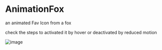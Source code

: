 # AnimationFox

an animated Fav Icon from a fox

check the steps to activated it by hover or deactivated by reduced motion

![image](https://github.com/user-attachments/assets/42c33eec-e27e-478c-94c9-25beefa67954)
